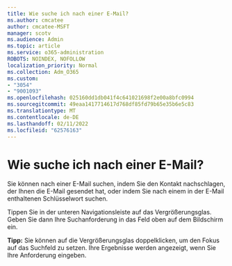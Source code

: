 ```yaml
---
title: Wie suche ich nach einer E-Mail?
ms.author: cmcatee
author: cmcatee-MSFT
manager: scotv
ms.audience: Admin
ms.topic: article
ms.service: o365-administration
ROBOTS: NOINDEX, NOFOLLOW
localization_priority: Normal
ms.collection: Adm_O365
ms.custom:
- "3054"
- "9001093"
ms.openlocfilehash: 025160dd1db041f4c641021698f2e00a8bfc0994
ms.sourcegitcommit: 49eaa1417714617d768df85fd79b65e35b6e5c83
ms.translationtype: MT
ms.contentlocale: de-DE
ms.lasthandoff: 02/11/2022
ms.locfileid: "62576163"
---
```

# <a name="how-do-i-search-for-an-email"></a>Wie suche ich nach einer E-Mail?

Sie können nach einer E-Mail suchen, indem Sie den Kontakt nachschlagen, der Ihnen die E-Mail gesendet hat, oder indem Sie nach einem in der E-Mail enthaltenen Schlüsselwort suchen.

Tippen Sie in der unteren Navigationsleiste auf das Vergrößerungsglas. Geben Sie dann Ihre Suchanforderung in das Feld oben auf dem Bildschirm ein. 

**Tipp:** Sie können auf die Vergrößerungsglas doppelklicken, um den Fokus auf das Suchfeld zu setzen. Ihre Ergebnisse werden angezeigt, wenn Sie Ihre Anforderung eingeben. 
